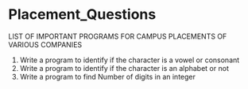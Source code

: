# Placement_Questions

LIST OF IMPORTANT PROGRAMS FOR CAMPUS PLACEMENTS OF VARIOUS COMPANIES
1) Write a program to identify if the character is a vowel or consonant
2) Write a program to identify if the character is an alphabet or not
3) Write a program to find Number of digits in an integer
